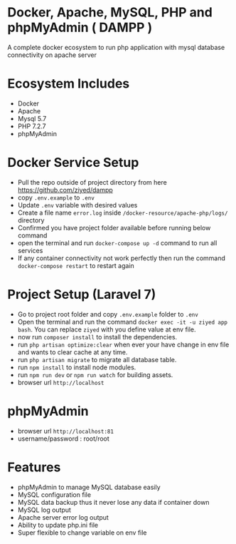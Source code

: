 # Docker, Apache, MySQL, PHP and phpMyAdmin ( DAMPP )
A complete docker ecosystem to run php application with mysql database connectivity on apache server

# Ecosystem Includes
- Docker
- Apache
- Mysql 5.7
- PHP 7.2.7
- phpMyAdmin

# Docker Service Setup
- Pull the repo outside of project directory from here https://github.com/ziyed/dampp
- copy `.env.example` to `.env`
- Update `.env` variable with desired values
- Create a file name `error.log` inside `/docker-resource/apache-php/logs/` directory
- Confirmed you have project folder available before running below command
- open the terminal and run `docker-compose up -d` command to run all services
- If any container connectivity not work perfectly then run the command `docker-compose restart` to restart again

# Project Setup (Laravel 7)
- Go to project root folder and copy `.env.example` folder to `.env`
- Open the terminal and run the command `docker exec -it -u ziyed app bash`. You can replace `ziyed` with you define value at env file.
- now run `composer install` to install the dependencies.
- run `php artisan optimize:clear` when ever your have change in env file and wants to clear cache at any time.
- run `php artisan migrate` to migrate all database table.
- run `npm install` to install node modules.
- run `npm run dev` or `npm run watch` for building assets.
- browser url `http://localhost`

# phpMyAdmin 
- browser url `http://localhost:81`
- username/password :  root/root


# Features
- phpMyAdmin to manage MySQL database easily
- MySQL configuration file
- MySQL data backup thus it never lose any data if container down
- MySQL log output
- Apache server error log output
- Ability to update php.ini file
- Super flexible to change variable on env file
